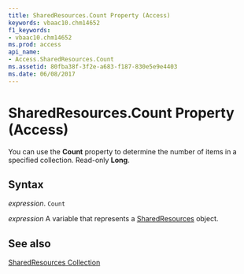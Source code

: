 ```yaml
---
title: SharedResources.Count Property (Access)
keywords: vbaac10.chm14652
f1_keywords:
- vbaac10.chm14652
ms.prod: access
api_name:
- Access.SharedResources.Count
ms.assetid: 80fba38f-3f2e-a683-f187-830e5e9e4403
ms.date: 06/08/2017
---
```



# SharedResources.Count Property (Access)

You can use the  **Count** property to determine the number of items in a specified collection. Read-only **Long**.


## Syntax

 _expression_. `Count`

 _expression_ A variable that represents a [SharedResources](Access.SharedResources.md) object.


## See also


[SharedResources Collection](Access.SharedResources.md)

